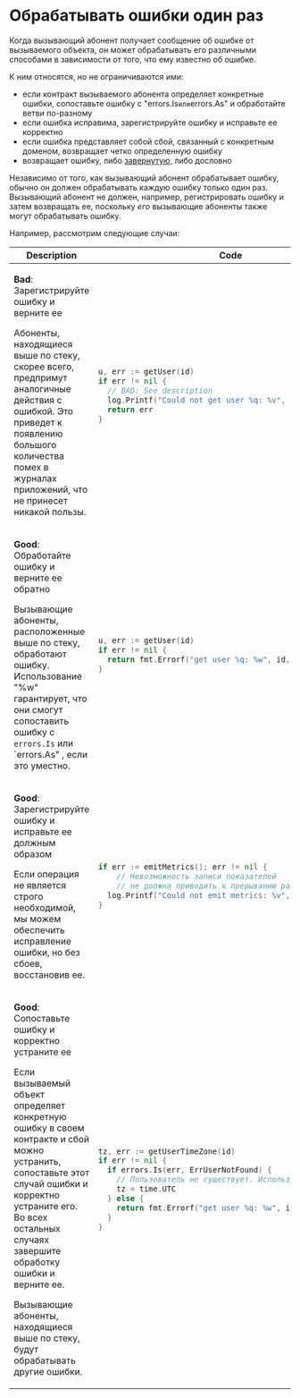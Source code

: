 # Обрабатывать ошибки один раз

Когда вызывающий абонент получает сообщение об ошибке от вызываемого объекта,
он может обрабатывать его различными способами
в зависимости от того, что ему известно об ошибке.

К ним относятся, но не ограничиваются ими:

- если контракт вызываемого абонента определяет конкретные ошибки,
  сопоставьте ошибку с "errors.Is` или `errors.As"
  и обработайте ветви по-разному
- если ошибка исправима,
  зарегистрируйте ошибку и исправьте ее корректно
- если ошибка представляет собой сбой, связанный с конкретным доменом,
  возвращает четко определенную ошибку
- возвращает ошибку, либо [завернутую](error-wrap.md), либо дословно

Независимо от того, как вызывающий абонент обрабатывает ошибку,
обычно он должен обрабатывать каждую ошибку только один раз.
Вызывающий абонент не должен, например, регистрировать ошибку и затем возвращать ее,
поскольку *его* вызывающие абоненты также могут обрабатывать ошибку.

Например, рассмотрим следующие случаи:

<table>
<thead><tr><th>Description</th><th>Code</th></tr></thead>
<tbody>
<tr><td>

**Bad**: Зарегистрируйте ошибку и верните ее

Абоненты, находящиеся выше по стеку, скорее всего, предпримут аналогичные действия с ошибкой.
Это приведет к появлению большого количества помех в журналах приложений, что не принесет никакой пользы.

</td><td>

```go
u, err := getUser(id)
if err != nil {
  // BAD: See description
  log.Printf("Could not get user %q: %v", id, err)
  return err
}
```

</td></tr>
<tr><td>

**Good**: Обработайте ошибку и верните ее обратно

Вызывающие абоненты, расположенные выше по стеку, обработают ошибку.
Использование "%w" гарантирует, что они смогут сопоставить ошибку с `errors.Is` или `errors.As"
, если это уместно.

</td><td>

```go
u, err := getUser(id)
if err != nil {
  return fmt.Errorf("get user %q: %w", id, err)
}
```

</td></tr>
<tr><td>

**Good**: Зарегистрируйте ошибку и исправьте ее должным образом

Если операция не является строго необходимой, 
мы можем обеспечить исправление ошибки,
но без сбоев, восстановив ее.

</td><td>

```go
if err := emitMetrics(); err != nil {
	// Невозможность записи показателей 
	// не должна приводить к прерыванию работы приложения.
  log.Printf("Could not emit metrics: %v", err)
}

```

</td></tr>
<tr><td>

**Good**: Сопоставьте ошибку и корректно устраните ее

Если вызываемый объект определяет конкретную ошибку в своем контракте
и сбой можно устранить,
сопоставьте этот случай ошибки и корректно устраните его.
Во всех остальных случаях завершите обработку ошибки и верните ее.

Вызывающие абоненты, находящиеся выше по стеку, будут обрабатывать другие ошибки.

</td><td>

```go
tz, err := getUserTimeZone(id)
if err != nil {
  if errors.Is(err, ErrUserNotFound) {
    // Пользователь не существует. Используйте UTC.
    tz = time.UTC
  } else {
    return fmt.Errorf("get user %q: %w", id, err)
  }
}
```

</td></tr>
</tbody></table>
